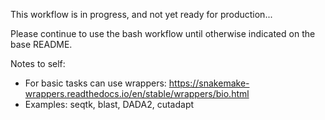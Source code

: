 This workflow is in progress, and not yet ready for production...

Please continue to use the bash workflow until otherwise indicated on the base README.

Notes to self:
- For basic tasks can use wrappers: https://snakemake-wrappers.readthedocs.io/en/stable/wrappers/bio.html
- Examples: seqtk, blast, DADA2, cutadapt
